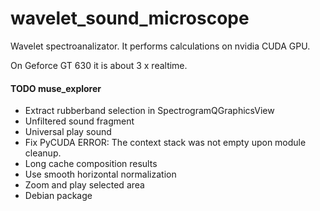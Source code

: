 wavelet_sound_microscope
========================

Wavelet spectroanalizator.
It performs calculations on nvidia CUDA GPU.

On Geforce GT 630 it is about 3 x realtime.


#### TODO muse_explorer
* Extract rubberband selection in SpectrogramQGraphicsView
* Unfiltered sound fragment
* Universal play sound
* Fix PyCUDA ERROR: The context stack was not empty upon module cleanup.
* Long cache composition results
* Use smooth horizontal normalization
* Zoom and play selected area
* Debian package
